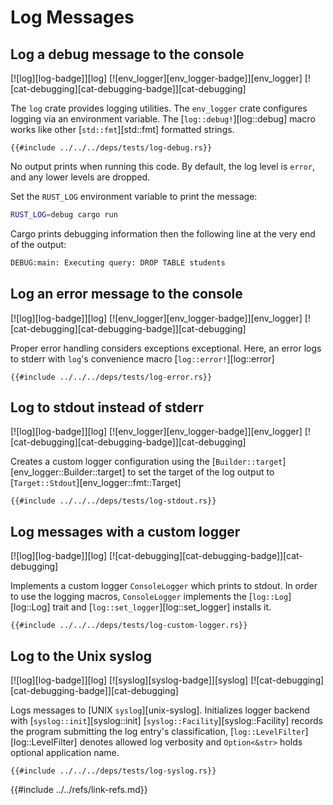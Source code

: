 # Log Messages

## Log a debug message to the console

[![log][log-badge]][log]  [![env_logger][env_logger-badge]][env_logger]  [![cat-debugging][cat-debugging-badge]][cat-debugging]

The `log` crate provides logging utilities. The `env_logger` crate configures logging via an environment variable. The [`log::debug!`][log::debug] macro works like other
[`std::fmt`][std::fmt] formatted strings.

```rust,editable
{{#include ../../../deps/tests/log-debug.rs}}
```

No output prints when running this code. By default, the log level is `error`, and any lower levels are dropped.

Set the `RUST_LOG` environment variable to print the message:

```bash
RUST_LOG=debug cargo run
```

Cargo prints debugging information then the following line at the very end of the output:

```bash
DEBUG:main: Executing query: DROP TABLE students
```

## Log an error message to the console

[![log][log-badge]][log]  [![env_logger][env_logger-badge]][env_logger]  [![cat-debugging][cat-debugging-badge]][cat-debugging]

Proper error handling considers exceptions exceptional. Here, an error logs to stderr with `log`'s convenience macro [`log::error!`][log::error]

```rust,editable
{{#include ../../../deps/tests/log-error.rs}}
```

## Log to stdout instead of stderr

[![log][log-badge]][log]  [![env_logger][env_logger-badge]][env_logger]  [![cat-debugging][cat-debugging-badge]][cat-debugging]

Creates a custom logger configuration using the [`Builder::target`][env_logger::Builder::target] to set the target of the log output to [`Target::Stdout`][env_logger::fmt::Target]

```rust,editable
{{#include ../../../deps/tests/log-stdout.rs}}
```

## Log messages with a custom logger

[![log][log-badge]][log]  [![cat-debugging][cat-debugging-badge]][cat-debugging]

Implements a custom logger `ConsoleLogger` which prints to stdout. In order to use the logging macros, `ConsoleLogger` implements the [`log::Log`][log::Log] trait and [`log::set_logger`][log::set_logger] installs it.

```rust,editable
{{#include ../../../deps/tests/log-custom-logger.rs}}
```

## Log to the Unix syslog

[![log][log-badge]][log]  [![syslog][syslog-badge]][syslog]  [![cat-debugging][cat-debugging-badge]][cat-debugging]

Logs messages to [UNIX `syslog`][unix-syslog]. Initializes logger backend with [`syslog::init`][syslog::init]  [`syslog::Facility`][syslog::Facility] records the program submitting the log entry's classification, [`log::LevelFilter`][log::LevelFilter] denotes allowed log verbosity and `Option<&str>` holds optional application name.

```rust,editable
{{#include ../../../deps/tests/log-syslog.rs}}
```

{{#include ../../refs/link-refs.md}}
